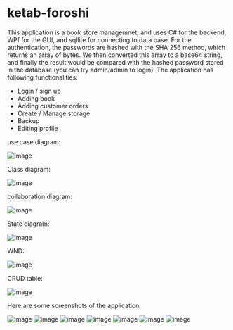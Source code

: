 # ketab-foroshi

This application is a book store managemnet, and uses C# for the backend, WPf for the GUI, and sqllite for connecting to data base. For the authentication, the passwords are hashed with the SHA 256 method, which returns an array of bytes. We then converted this array to a base64 string, and finally the result would be compared with the hashed password stored in the database (you can try admin/admin to login).
The application has following functionalities:
  - Login / sign up
  - Adding book
  - Adding customer orders
  - Create / Manage storage
  - Backup
  - Editing profile
  
use case diagram:

![image](https://user-images.githubusercontent.com/76449700/196435679-2f599f02-8a83-4633-a280-1925656622d4.png)


Class diagram:

![image](https://user-images.githubusercontent.com/76449700/196436298-1a3f2b8b-2f2e-4a99-bda6-ea634dfafc96.png)


collaboration diagram:

![image](https://user-images.githubusercontent.com/76449700/196435902-17da63d1-21a4-48a4-80f8-32962ca2d3d3.png)


State diagram:

![image](https://user-images.githubusercontent.com/76449700/196435966-48da9fc1-0277-4cf3-8fc1-9348cc65e3a9.png)


WND:

![image](https://user-images.githubusercontent.com/76449700/196436026-dd9e9803-2c81-4cc1-868c-22a44385ff6e.png)


CRUD table:

![image](https://user-images.githubusercontent.com/76449700/196436477-bd437ab5-6357-43c1-9817-4aa89e7fdb06.png)


Here are some screenshots of the application:

![image](https://user-images.githubusercontent.com/76449700/196435334-6be16e99-f96b-4799-9217-c7d988880b1a.png)
![image](https://user-images.githubusercontent.com/76449700/196435388-1b01a9cb-6a41-443c-87b1-5e7b43dc9824.png)
![image](https://user-images.githubusercontent.com/76449700/196435437-83e12f96-0f83-4087-9be3-02841bea61bf.png)
![image](https://user-images.githubusercontent.com/76449700/196435361-847a1b74-9734-4f8b-a5ce-b55a43d3c1c7.png)
![image](https://user-images.githubusercontent.com/76449700/196435478-39045c83-f52a-41a1-aeff-56cf260429d1.png)
![image](https://user-images.githubusercontent.com/76449700/196435284-f5196f3e-771d-4ecd-ac35-0b0d722d5636.png)
![image](https://user-images.githubusercontent.com/76449700/196435451-97e463e8-5fd1-4059-8f0a-120021d30577.png)

